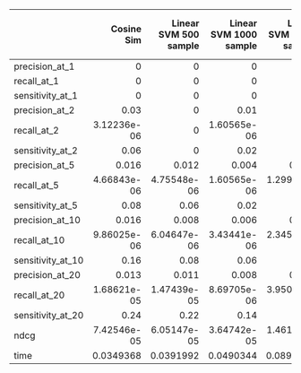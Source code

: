 |                   |   Cosine Sim |   Linear SVM 500 sample |   Linear SVM 1000 sample |   Linear SVM 2000 sample |   Linear SVM 5000 sample |   Cosine Distance SVM 500 sample |   Cosine Distance SVM 1000 sample |   Cosine Distance SVM 2000 sample |   Cosine Distance SVM 5000 sample |
|:------------------|-------------:|------------------------:|-------------------------:|-------------------------:|-------------------------:|---------------------------------:|----------------------------------:|----------------------------------:|----------------------------------:|
| precision_at_1    |  0           |             0           |              0           |              0           |              0           |                      0           |                       0           |                       0           |                       0           |
| recall_at_1       |  0           |             0           |              0           |              0           |              0           |                      0           |                       0           |                       0           |                       0           |
| sensitivity_at_1  |  0           |             0           |              0           |              0           |              0           |                      0           |                       0           |                       0           |                       0           |
| precision_at_2    |  0.03        |             0           |              0.01        |              0           |              0.01        |                      0           |                       0           |                       0           |                       0           |
| recall_at_2       |  3.12236e-06 |             0           |              1.60565e-06 |              0           |              1.05419e-06 |                      0           |                       0           |                       0           |                       0           |
| sensitivity_at_2  |  0.06        |             0           |              0.02        |              0           |              0.02        |                      0           |                       0           |                       0           |                       0           |
| precision_at_5    |  0.016       |             0.012       |              0.004       |              0.004       |              0.024       |                      0.004       |                       0.008       |                       0           |                       0.004       |
| recall_at_5       |  4.66843e-06 |             4.75548e-06 |              1.60565e-06 |              1.29904e-06 |              7.69007e-06 |                      1.05219e-06 |                       2.35749e-06 |                       0           |                       1.155e-06   |
| sensitivity_at_5  |  0.08        |             0.06        |              0.02        |              0.02        |              0.1         |                      0.02        |                       0.04        |                       0           |                       0.02        |
| precision_at_10   |  0.016       |             0.008       |              0.006       |              0.004       |              0.014       |                      0.008       |                       0.006       |                       0.01        |                       0.004       |
| recall_at_10      |  9.86025e-06 |             6.04647e-06 |              3.43441e-06 |              2.34528e-06 |              8.71571e-06 |                      5.80767e-06 |                       3.38313e-06 |                       5.99409e-06 |                       2.56504e-06 |
| sensitivity_at_10 |  0.16        |             0.08        |              0.06        |              0.04        |              0.12        |                      0.08        |                       0.06        |                       0.08        |                       0.04        |
| precision_at_20   |  0.013       |             0.011       |              0.008       |              0.003       |              0.009       |                      0.009       |                       0.006       |                       0.007       |                       0.006       |
| recall_at_20      |  1.68621e-05 |             1.47439e-05 |              8.69705e-06 |              3.95093e-06 |              1.12808e-05 |                      1.2261e-05  |                       6.31483e-06 |                       8.20128e-06 |                       7.37721e-06 |
| sensitivity_at_20 |  0.24        |             0.22        |              0.14        |              0.06        |              0.16        |                      0.18        |                       0.12        |                       0.12        |                       0.12        |
| ndcg              |  7.42546e-05 |             6.05147e-05 |              3.64742e-05 |              1.46104e-05 |              5.62399e-05 |                      4.25036e-05 |                       2.50779e-05 |                       3.06992e-05 |                       2.63439e-05 |
| time              |  0.0349368   |             0.0391992   |              0.0490344   |              0.0890619   |              0.378685    |                      0.0405908   |                       0.0494722   |                       0.089602    |                       0.382848    |